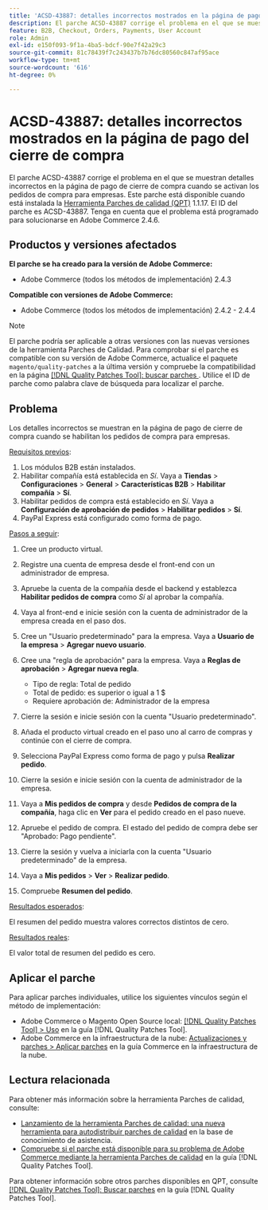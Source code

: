 ```yaml
---
title: 'ACSD-43887: detalles incorrectos mostrados en la página de pago del cierre de compra'
description: El parche ACSD-43887 corrige el problema en el que se muestran detalles incorrectos en la página de pago de cierre de compra cuando se activan los pedidos de compra para empresas. Este parche está disponible cuando está instalada la [Quality Patches Tool (QPT)](https://experienceleague.adobe.com/es/docs/commerce-knowledge-base/kb/announcements/commerce-announcements/magento-quality-patches-released-new-tool-to-self-serve-quality-patches) 1.1.17. El ID del parche es ACSD-43887. Tenga en cuenta que el problema está programado para solucionarse en Adobe Commerce 2.4.6.
feature: B2B, Checkout, Orders, Payments, User Account
role: Admin
exl-id: e150f093-9f1a-4ba5-bdcf-90e7f42a29c3
source-git-commit: 81c78439f7c243437b7b76dc80560c847af95ace
workflow-type: tm+mt
source-wordcount: '616'
ht-degree: 0%

---
```


# ACSD-43887: detalles incorrectos mostrados en la página de pago del cierre de compra

El parche ACSD-43887 corrige el problema en el que se muestran detalles incorrectos en la página de pago de cierre de compra cuando se activan los pedidos de compra para empresas. Este parche está disponible cuando está instalada la [Herramienta Parches de calidad (QPT)](https://experienceleague.adobe.com/es/docs/commerce-knowledge-base/kb/announcements/commerce-announcements/magento-quality-patches-released-new-tool-to-self-serve-quality-patches) 1.1.17. El ID del parche es ACSD-43887. Tenga en cuenta que el problema está programado para solucionarse en Adobe Commerce 2.4.6.

## Productos y versiones afectados

**El parche se ha creado para la versión de Adobe Commerce:**

* Adobe Commerce (todos los métodos de implementación) 2.4.3

**Compatible con versiones de Adobe Commerce:**

* Adobe Commerce (todos los métodos de implementación) 2.4.2 - 2.4.4

>[!NOTE]
>
>El parche podría ser aplicable a otras versiones con las nuevas versiones de la herramienta Parches de Calidad. Para comprobar si el parche es compatible con su versión de Adobe Commerce, actualice el paquete `magento/quality-patches` a la última versión y compruebe la compatibilidad en la página [[!DNL Quality Patches Tool]: buscar parches ](https://experienceleague.adobe.com/es/docs/commerce-knowledge-base/kb/announcements/commerce-announcements/magento-quality-patches-released-new-tool-to-self-serve-quality-patches). Utilice el ID de parche como palabra clave de búsqueda para localizar el parche.

## Problema

Los detalles incorrectos se muestran en la página de pago de cierre de compra cuando se habilitan los pedidos de compra para empresas.

<u>Requisitos previos</u>:

1. Los módulos B2B están instalados.
1. Habilitar compañía está establecida en _Sí_. Vaya a **Tiendas** > **Configuraciones** > **General** > **Características B2B** > **Habilitar compañía** > **Sí**.
1. Habilitar pedidos de compra está establecido en _Sí_. Vaya a **Configuración de aprobación de pedidos** > **Habilitar pedidos** > **Sí**.
1. PayPal Express está configurado como forma de pago.

<u>Pasos a seguir</u>:

1. Cree un producto virtual.
1. Registre una cuenta de empresa desde el front-end con un administrador de empresa.
1. Apruebe la cuenta de la compañía desde el backend y establezca **Habilitar pedidos de compra** como _Sí_ al aprobar la compañía.
1. Vaya al front-end e inicie sesión con la cuenta de administrador de la empresa creada en el paso dos.
1. Cree un &quot;Usuario predeterminado&quot; para la empresa. Vaya a **Usuario de la empresa** > **Agregar nuevo usuario**.
1. Cree una &quot;regla de aprobación&quot; para la empresa. Vaya a **Reglas de aprobación** > **Agregar nueva regla**.

   * Tipo de regla: Total de pedido
   * Total de pedido: es superior o igual a 1 $
   * Requiere aprobación de: Administrador de la empresa

1. Cierre la sesión e inicie sesión con la cuenta &quot;Usuario predeterminado&quot;.
1. Añada el producto virtual creado en el paso uno al carro de compras y continúe con el cierre de compra.
1. Selecciona PayPal Express como forma de pago y pulsa **Realizar pedido**.
1. Cierre la sesión e inicie sesión con la cuenta de administrador de la empresa.
1. Vaya a **Mis pedidos de compra** y desde **Pedidos de compra de la compañía**, haga clic en **Ver** para el pedido creado en el paso nueve.
1. Apruebe el pedido de compra. El estado del pedido de compra debe ser &quot;Aprobado: Pago pendiente&quot;.
1. Cierre la sesión y vuelva a iniciarla con la cuenta &quot;Usuario predeterminado&quot; de la empresa.
1. Vaya a **Mis pedidos** > **Ver** > **Realizar pedido**.
1. Compruebe **Resumen del pedido**.

<u>Resultados esperados</u>:

El resumen del pedido muestra valores correctos distintos de cero.

<u>Resultados reales</u>:

El valor total de resumen del pedido es cero.

## Aplicar el parche

Para aplicar parches individuales, utilice los siguientes vínculos según el método de implementación:

* Adobe Commerce o Magento Open Source local: [[!DNL Quality Patches Tool] > Uso](/help/tools/quality-patches-tool/usage.md) en la guía [!DNL Quality Patches Tool].
* Adobe Commerce en la infraestructura de la nube: [Actualizaciones y parches > Aplicar parches](https://experienceleague.adobe.com/docs/commerce-cloud-service/user-guide/develop/upgrade/apply-patches.html?lang=es) en la guía Commerce en la infraestructura de la nube.

## Lectura relacionada

Para obtener más información sobre la herramienta Parches de calidad, consulte:

* [Lanzamiento de la herramienta Parches de calidad: una nueva herramienta para autodistribuir parches de calidad](https://experienceleague.adobe.com/es/docs/commerce-knowledge-base/kb/announcements/commerce-announcements/magento-quality-patches-released-new-tool-to-self-serve-quality-patches) en la base de conocimiento de asistencia.
* [Compruebe si el parche está disponible para su problema de Adobe Commerce mediante la herramienta Parches de calidad](/help/tools/quality-patches-tool/patches-available-in-qpt/check-patch-for-magento-issue-with-magento-quality-patches.md) en la guía [!DNL Quality Patches Tool].

Para obtener información sobre otros parches disponibles en QPT, consulte [[!DNL Quality Patches Tool]: Buscar parches](https://experienceleague.adobe.com/tools/commerce-quality-patches/index.html?lang=es) en la guía [!DNL Quality Patches Tool].
